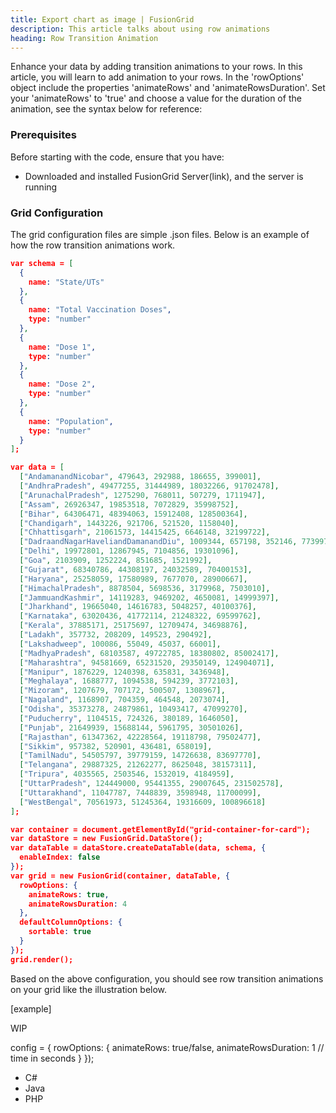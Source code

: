 ```yaml
---
title: Export chart as image | FusionGrid
description: This article talks about using row animations
heading: Row Transition Animation 
---
```


Enhance your data by adding transition animations to your rows. In this article, you will learn to add animation to your rows.
In the 'rowOptions' object include the properties 'animateRows' and 'animateRowsDuration'. 
Set your 'animateRows' to 'true' and choose a value for the duration of the animation, see the syntax below for reference:

### Prerequisites

Before starting with the code, ensure that you have:

- Downloaded and installed FusionGrid Server(link), and the server is running

### Grid Configuration

The grid configuration files are simple .json files. Below is an example of how the row transition animations work.

```json
var schema = [
  {
    name: "State/UTs"
  },
  {
    name: "Total Vaccination Doses",
    type: "number"
  },
  {
    name: "Dose 1",
    type: "number"
  },
  {
    name: "Dose 2",
    type: "number"
  },
  {
    name: "Population",
    type: "number"
  }
];

var data = [
  ["AndamanandNicobar", 479643, 292988, 186655, 399001],
  ["AndhraPradesh", 49477255, 31444989, 18032266, 91702478],
  ["ArunachalPradesh", 1275290, 768011, 507279, 1711947],
  ["Assam", 26926347, 19853518, 7072829, 35998752],
  ["Bihar", 64306471, 48394063, 15912408, 128500364],
  ["Chandigarh", 1443226, 921706, 521520, 1158040],
  ["Chhattisgarh", 21061573, 14415425, 6646148, 32199722],
  ["DadraandNagarHaveliandDamanandDiu", 1009344, 657198, 352146, 773997],
  ["Delhi", 19972801, 12867945, 7104856, 19301096],
  ["Goa", 2103909, 1252224, 851685, 1521992],
  ["Gujarat", 68340786, 44308197, 24032589, 70400153],
  ["Haryana", 25258059, 17580989, 7677070, 28900667],
  ["HimachalPradesh", 8878504, 5698536, 3179968, 7503010],
  ["JammuandKashmir", 14119283, 9469202, 4650081, 14999397],
  ["Jharkhand", 19665040, 14616783, 5048257, 40100376],
  ["Karnataka", 63020436, 41772114, 21248322, 69599762],
  ["Kerala", 37885171, 25175697, 12709474, 34698876],
  ["Ladakh", 357732, 208209, 149523, 290492],
  ["Lakshadweep", 100086, 55049, 45037, 66001],
  ["MadhyaPradesh", 68103587, 49722785, 18380802, 85002417],
  ["Maharashtra", 94581669, 65231520, 29350149, 124904071],
  ["Manipur", 1876229, 1240398, 635831, 3436948],
  ["Meghalaya", 1688777, 1094538, 594239, 3772103],
  ["Mizoram", 1207679, 707172, 500507, 1308967],
  ["Nagaland", 1168907, 704359, 464548, 2073074],
  ["Odisha", 35373278, 24879861, 10493417, 47099270],
  ["Puducherry", 1104515, 724326, 380189, 1646050],
  ["Punjab", 21649939, 15688144, 5961795, 30501026],
  ["Rajasthan", 61347362, 42228564, 19118798, 79502477],
  ["Sikkim", 957382, 520901, 436481, 658019],
  ["TamilNadu", 54505797, 39779159, 14726638, 83697770],
  ["Telangana", 29887325, 21262277, 8625048, 38157311],
  ["Tripura", 4035565, 2503546, 1532019, 4184959],
  ["UttarPradesh", 124449000, 95441355, 29007645, 231502578],
  ["Uttarakhand", 11047787, 7448839, 3598948, 11700099],
  ["WestBengal", 70561973, 51245364, 19316609, 100896618]
];

var container = document.getElementById("grid-container-for-card");
var dataStore = new FusionGrid.DataStore();
var dataTable = dataStore.createDataTable(data, schema, {
  enableIndex: false
});
var grid = new FusionGrid(container, dataTable, {
  rowOptions: {
    animateRows: true,
    animateRowsDuration: 4
  },
  defaultColumnOptions: {
    sortable: true
  }
});
grid.render();
```
Based on the above configuration, you should see row transition animations on your grid like the illustration below.

[example]


WIP

config = {
    rowOptions: {
        animateRows: true/false,
        animateRowsDuration: 1 // time in seconds
    }
});


<div class="code-wrapper">
<ul class="code-tabs extra-tabs">
	<li class="active"><a data-toggle="csharp">C#</a></li>
	<li><a data-toggle="java">Java</a></li>
	<li><a data-toggle="php">PHP</a></li>
 </ul>

<div class="tab-content extra-tabs">

<div class="tab csharp-tab active">
<pre><code class="language-csharp">

